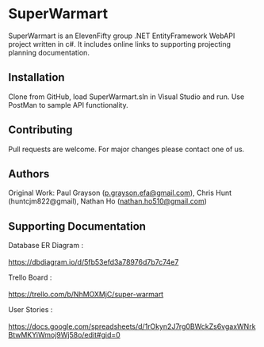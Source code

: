 # SuperWarmart
SuperWarmart is an ElevenFifty group .NET EntityFramework WebAPI project written in c#. It includes online links to supporting projecting planning documentation.

## Installation

Clone from GitHub, load SuperWarmart.sln in Visual Studio and run. Use PostMan to sample API functionality.

## Contributing

Pull requests are welcome. For major changes please contact one of us.

## Authors

Original Work: Paul Grayson (p.grayson.efa@gmail.com), Chris Hunt (huntcjm822@gmail), Nathan Ho (nathan.ho510@gmail.com)

## Supporting Documentation

Database ER Diagram : \
\
https://dbdiagram.io/d/5fb53efd3a78976d7b7c74e7

Trello Board : \
\
https://trello.com/b/NhMOXMjC/super-warmart 

User Stories : \
\
https://docs.google.com/spreadsheets/d/1rOkyn2J7rg0BWckZs6vgaxWNrkBtwMKYiWmoj9Wj58o/edit#gid=0

